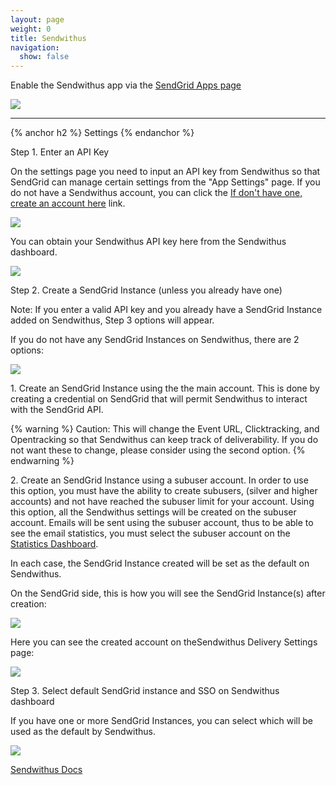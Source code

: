```yaml
---
layout: page
weight: 0
title: Sendwithus
navigation:
  show: false
---
```


Enable the Sendwithus app via the [SendGrid Apps page](https://sendgrid.com/app)

![]({{root_url}}/images/sendwithus.png)

* * * * *

{% anchor h2 %}
Settings 
{% endanchor %}

Step 1. Enter an API Key

On the settings page you need to input an API key from Sendwithus so that SendGrid can manage certain settings from the "App Settings" page. If you do not have a Sendwithus account, you can click the [If don't have one, create an account here](https://www.sendwithus.com/partners/sendgrid?campaignid=15785&mbsy=77nv3&src=sendgrid) link.

![]({{root_url}}/images/sendwithus_settings1.png)

You can obtain your Sendwithus API key here from the Sendwithus dashboard.

![]({{root_url}}/images/sendwithus_settings2.png)

Step 2. Create a SendGrid Instance (unless you already have one)

Note: If you enter a valid API key and you already have a SendGrid Instance added on Sendwithus, Step 3 options will appear.

If you do not have any SendGrid Instances on Sendwithus, there are 2 options:

![]({{root_url}}/images/sendwithus_settings3.png)

​1. Create an SendGrid Instance using the the main account. This is done by creating a credential on SendGrid that will permit Sendwithus to interact with the SendGrid API.

{% warning %}
Caution: This will change the Event URL, Clicktracking, and Opentracking so that Sendwithus can keep track of deliverability. If you do not want these to change, please consider using the second option. 
{% endwarning %}

​2. Create an SendGrid Instance using a subuser account. In order to use this option, you must have the ability to create subusers, (silver and higher accounts) and not have reached the subuser limit for your account. Using this option, all the Sendwithus settings will be created on the subuser account. Emails will be sent using the subuser account, thus to be able to see the email statistics, you must select the subuser account on the [Statistics Dashboard](https://sendgrid.com/statistics).

In each case, the SendGrid Instance created will be set as the default on Sendwithus.

On the SendGrid side, this is how you will see the SendGrid Instance(s) after creation:

![]({{root_url}}/images/sendwithus_settings4.png)

Here you can see the created account on theSendwithus Delivery Settings page:

![]({{root_url}}/images/sendwithus_settings5.png)

Step 3. Select default SendGrid instance and SSO on Sendwithus dashboard

If you have one or more SendGrid Instances, you can select which will be used as the default by Sendwithus.

![]({{root_url}}/images/sendwithus_settings6.png)

[Sendwithus Docs](https://www.sendwithus.com/docs)
